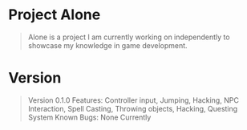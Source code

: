# Project Alone
> Alone is a project I am currently working on independently to showcase my knowledge in game development.







# Version
> Version 0.1.0
Features: Controller input, Jumping, Hacking, NPC Interaction, Spell Casting, Throwing objects, Hacking, Questing System
Known Bugs: None Currently

